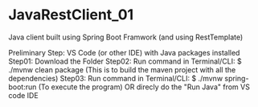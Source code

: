 # JavaRestClient_01
Java client built using Spring Boot Framwork (and using RestTemplate)

Preliminary Step: VS Code (or other IDE) with Java packages installed
Step01: Download the Folder
Step02: Run command in Terminal/CLI: $ ./mvnw clean package 
        (This is to build the maven project with all the dependencies)
Step03: Run command in Terminal/CLI: $ ./mvnw spring-boot:run
        (To execute the program) OR direcly do the "Run Java" from VS code IDE